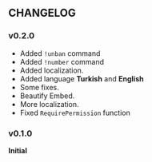 ## CHANGELOG

### v0.2.0

-   Added `!unban` command
-   Added `!number` command
-   Added localization.
-   Added language **Turkish** and **English**
-   Some fixes.
-   Beautify Embed.
-   More localization.
-   Fixed `RequirePermission` function

### v0.1.0

**Initial**
